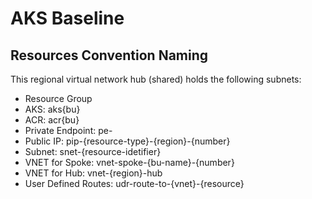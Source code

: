 # AKS Baseline


## Resources Convention Naming

This regional virtual network hub (shared) holds the following subnets:

- Resource Group
- AKS: aks{bu}
- ACR: acr{bu}
- Private Endpoint: pe-<resource-name>
- Public IP: pip-{resource-type}-{region}-{number}
- Subnet: snet-{resource-idetifier}
- VNET for Spoke: vnet-spoke-{bu-name}-{number}
- VNET for Hub: vnet-{region}-hub
- User Defined Routes: udr-route-to-{vnet}-{resource}